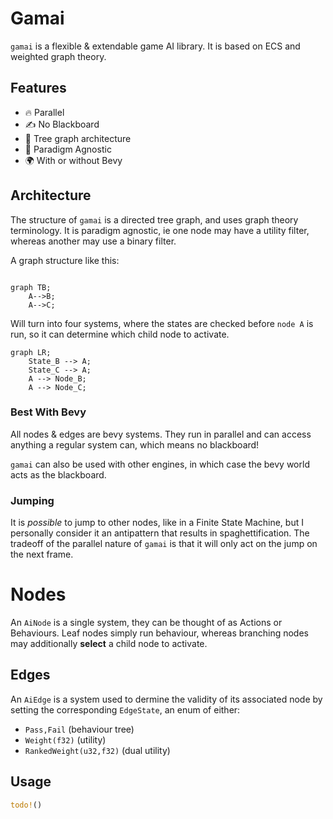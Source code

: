 # Gamai

`gamai` is a flexible & extendable game AI library. It is based on ECS and weighted graph theory.

## Features

- 🔥 Parallel
- ✍️ No Blackboard
- 🌴 Tree graph architecture
- 🌈 Paradigm Agnostic
- 🌍 With or without Bevy

## Architecture

The structure of `gamai` is a directed tree graph, and uses graph theory terminology. It is paradigm agnostic, ie one node may have a utility filter, whereas another may use a binary filter.

A graph structure like this:
```mermaid

graph TB;
	A-->B;
	A-->C;

```
Will turn into four systems, where the states are checked before `node A` is run, so it can determine which child node to activate.
```mermaid
graph LR;
	State_B --> A;
	State_C --> A;
	A --> Node_B;
	A --> Node_C;
```


### Best With Bevy

All nodes & edges are bevy systems. They run in parallel and can access anything a regular system can, which means no blackboard!

`gamai` can also be used with other engines, in which case the bevy world acts as the blackboard.

### Jumping
It is *possible* to jump to other nodes, like in a Finite State Machine, but I personally consider it an antipattern that results in spaghettification. The tradeoff of the parallel nature of `gamai` is that it will only act on the jump on the next frame.

# Nodes

An `AiNode` is a single system, they can be thought of as Actions or Behaviours. Leaf nodes simply run behaviour, whereas branching nodes may additionally **select** a child node to activate.

## Edges

An `AiEdge` is a system used to dermine the validity of its associated node by setting the corresponding `EdgeState`, an enum of either:
- `Pass,Fail` (behaviour tree)
- `Weight(f32)` (utility)
- `RankedWeight(u32,f32)` (dual utility)

## Usage

```rs
todo!()
```
